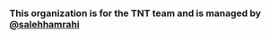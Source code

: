 ### This organization is for the TNT team and is managed by [@salehhamrahi](https://github.com/salehhamrahi/)
